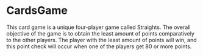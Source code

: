 # CardsGame
This card game is a unique four-player game called Straights. The overall objective of the game is to obtain the least amount of points comparatively to the other players. The player with the least amount of points will win, and this point check will occur when one of the players get 80 or more points. 
